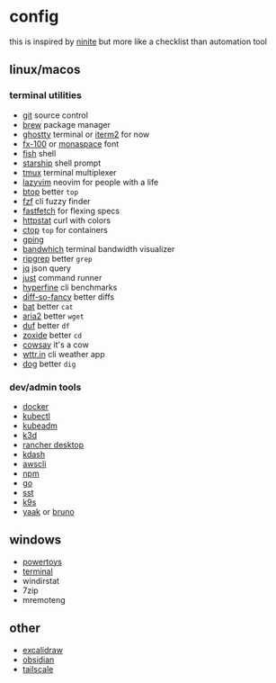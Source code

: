 # config

this is inspired by [ninite](https://ninite.com/) but more like a checklist than automation tool

## linux/macos

### terminal utilities
- [git](https://git-scm.com/downloads) source control
- [brew](https://brew.sh/) package manager
- [ghostty](https://github.com/ghostty-org) terminal or [iterm2](https://formulae.brew.sh/cask/iterm2) for now
- [fx-100](https://berkeleygraphics.com/products/FX-100/) or [monaspace](https://github.com/githubnext/monaspace) font
- [fish](https://github.com/fish-shell/fish-shell) shell
- [starship](https://starship.rs/) shell prompt
- [tmux](https://github.com/tmux/tmux/wiki) terminal multiplexer
- [lazyvim](https://github.com/LazyVim/LazyVim) neovim for people with a life
- [btop](https://github.com/aristocratos/btop) better `top`
- [fzf](https://github.com/junegunn/fzf) cli fuzzy finder
- [fastfetch](https://github.com/fastfetch-cli/fastfetch) for flexing specs
- [httpstat](https://github.com/davecheney/httpstat) curl with colors
- [ctop](https://github.com/bcicen/ctop) `top` for containers
- [gping](https://github.com/orf/gping?tab=readme-ov-file) 
- [bandwhich](https://github.com/imsnif/bandwhich) terminal bandwidth visualizer  
- [ripgrep](https://github.com/BurntSushi/ripgrep) better `grep`
- [jq](https://jqlang.github.io/jq/) json query
- [just](https://github.com/casey/just) command runner
- [hyperfine](https://github.com/sharkdp/hyperfine) cli benchmarks
- [diff-so-fancy](https://github.com/so-fancy/diff-so-fancy) better diffs
- [bat](https://github.com/sharkdp/bat) better `cat`
- [aria2](https://aria2.github.io/) better `wget`
- [duf](https://github.com/muesli/duf) better `df`
- [zoxide](https://github.com/ajeetdsouza/zoxide) better `cd`
- [cowsay](https://github.com/piuccio/cowsay) it's a cow
- [wttr.in](https://github.com/chubin/wttr.in) cli weather app
- [dog](https://github.com/ogham/dog) better `dig`

### dev/admin tools
- [docker](https://www.docker.com/)
- [kubectl](https://kubernetes.io/docs/tasks/tools/)
- [kubeadm](https://kubernetes.io/docs/setup/production-environment/tools/kubeadm/install-kubeadm/)
- [k3d](https://k3d.io/v5.7.4/)
- [rancher desktop](https://github.com/rancher-sandbox/rancher-desktop/)
- [kdash](https://github.com/kdash-rs/kdash)
- [awscli](https://github.com/aws/aws-cli)
- [npm](https://docs.npmjs.com/downloading-and-installing-node-js-and-npm)
- [go](https://go.dev/dl/)
- [sst](https://github.com/sst/ion)
- [k9s](https://k9scli.io/)
- [yaak](https://yaak.app/) or [bruno](https://www.usebruno.com/)

## windows
- [powertoys](https://github.com/microsoft/PowerToys)
- [terminal](https://github.com/microsoft/terminal)
- windirstat 
- 7zip
- mremoteng

## other
- [excalidraw](https://excalidraw.com/)
- [obsidian](https://obsidian.md/)
- [tailscale](https://tailscale.com/)
